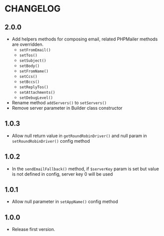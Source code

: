# CHANGELOG

## 2.0.0

- Add helpers methods for composing email, related PHPMailer methods are
overridden.
    - `setFromEmail()`
    - `setTos()`
    - `setSubject()`
    - `setBody()`
    - `setFromName()`
    - `setCcs()`
    - `setBccs()`
    - `setReplyTos()`
    - `setAttachments()`
    - `setDebugLevel()`
- Rename method `addServers()` to `setServers()`
- Remove server parameter in Builder class constructor

## 1.0.3

- Allow null return value in `getRoundRobinDriver()` and null param in
`setRoundRobinDriver()` config method

## 1.0.2

- In the `sendEmailFallback()` method, if `$serverKey` param is set but value is
not defined in config, server key 0 will be used

## 1.0.1

- Allow null parameter in `setAppName()` config method

## 1.0.0

- Release first version.